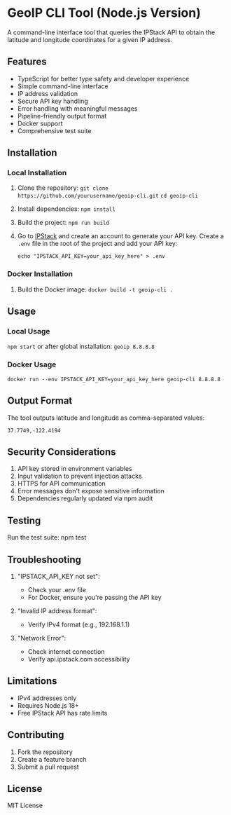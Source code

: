 # GeoIP CLI Tool (Node.js Version)

A command-line interface tool that queries the IPStack API to obtain the latitude and longitude coordinates for a given IP address.

## Features

- TypeScript for better type safety and developer experience
- Simple command-line interface
- IP address validation
- Secure API key handling
- Error handling with meaningful messages
- Pipeline-friendly output format
- Docker support
- Comprehensive test suite

## Installation

### Local Installation

1. Clone the repository:
   `git clone https://github.com/yourusername/geoip-cli.git`
   `cd geoip-cli`

2. Install dependencies:
   `npm install`

3. Build the project:
   `npm run build`

4. Go to [IPStack](https://ipstack.com/) and create an account to generate your API key.
   Create a `.env` file in the root of the project and add your API key:

   `echo "IPSTACK_API_KEY=your_api_key_here" > .env`

### Docker Installation

1. Build the Docker image:
   `docker build -t geoip-cli .`

## Usage

### Local Usage

`npm start`
or after global installation:
`geoip 8.8.8.8`

### Docker Usage

`docker run --env IPSTACK_API_KEY=your_api_key_here geoip-cli 8.8.8.8`

## Output Format

The tool outputs latitude and longitude as comma-separated values:

`37.7749,-122.4194`

## Security Considerations

1. API key stored in environment variables
2. Input validation to prevent injection attacks
3. HTTPS for API communication
4. Error messages don't expose sensitive information
5. Dependencies regularly updated via npm audit

## Testing

Run the test suite:
npm test

## Troubleshooting

1. "IPSTACK_API_KEY not set":

   - Check your .env file
   - For Docker, ensure you're passing the API key

2. "Invalid IP address format":

   - Verify IPv4 format (e.g., 192.168.1.1)

3. "Network Error":
   - Check internet connection
   - Verify api.ipstack.com accessibility

## Limitations

- IPv4 addresses only
- Requires Node.js 18+
- Free IPStack API has rate limits

## Contributing

1. Fork the repository
2. Create a feature branch
3. Submit a pull request

## License

MIT License
